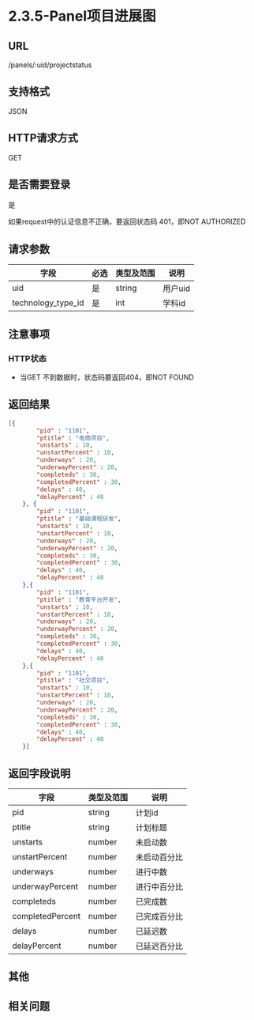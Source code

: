 # 2.3.5-Panel项目进展图

## URL

/panels/:uid/projectstatus

## 支持格式

JSON

## HTTP请求方式

GET

## 是否需要登录

是

如果request中的认证信息不正确，要返回状态码 401，即NOT AUTHORIZED

## 请求参数

字段 | 必选 | 类型及范围 | 说明
----|------|----------|-------------
uid                 | 是   | string   | 用户uid
technology_type_id  | 是   | int      | 学科id

## 注意事项

### HTTP状态

- 当GET 不到数据时，状态码要返回404，即NOT FOUND

## 返回结果

```json
[{
        "pid" : "1101",
        "ptitle" : "电商项目",
        "unstarts" : 10,
        "unstartPercent" : 10,
        "underways" : 20,
        "underwayPercent" : 20,
        "completeds" : 30,
        "completedPercent" : 30,
        "delays" : 40,
        "delayPercent" : 40
    }, {
        "pid" : "1101",
        "ptitle" : "基础课程研发",
        "unstarts" : 10,
        "unstartPercent" : 10,
        "underways" : 20,
        "underwayPercent" : 20,
        "completeds" : 30,
        "completedPercent" : 30,
        "delays" : 40,
        "delayPercent" : 40
    },{
        "pid" : "1101",
        "ptitle" : "教育平台开发",
        "unstarts" : 10,
        "unstartPercent" : 10,
        "underways" : 20,
        "underwayPercent" : 20,
        "completeds" : 30,
        "completedPercent" : 30,
        "delays" : 40,
        "delayPercent" : 40
    },{
        "pid" : "1101",
        "ptitle" : "社交项目",
        "unstarts" : 10,
        "unstartPercent" : 10,
        "underways" : 20,
        "underwayPercent" : 20,
        "completeds" : 30,
        "completedPercent" : 30,
        "delays" : 40,
        "delayPercent" : 40
    }]
```

## 返回字段说明

字段 | 类型及范围 | 说明
----|----------|-------------
pid                 | string  | 计划id
ptitle              | string  | 计划标题
unstarts            | number  | 未启动数
unstartPercent      | number  | 未启动百分比
underways           | number  | 进行中数
underwayPercent     | number  | 进行中百分比
completeds          | number  | 已完成数
completedPercent    | number  | 已完成百分比
delays              | number  | 已延迟数
delayPercent        | number  | 已延迟百分比

## 其他

## 相关问题
